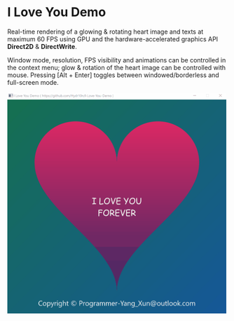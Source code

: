 # I Love You Demo

Real-time rendering of a glowing & rotating heart image and texts at maximum 60 FPS using GPU and the hardware-accelerated graphics API **Direct2D** & **DirectWrite**.

Window mode, resolution, FPS visibility and animations can be controlled in the context menu; glow & rotation of the heart image can be controlled with mouse. Pressing [Alt + Enter] toggles between windowed/borderless and full-screen mode.

<img src="Snapshots/I-Love-You-Demo.gif" width="500"/>
